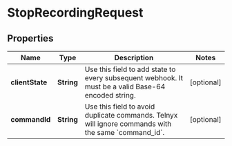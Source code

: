 

# StopRecordingRequest

## Properties

Name | Type | Description | Notes
------------ | ------------- | ------------- | -------------
**clientState** | **String** | Use this field to add state to every subsequent webhook. It must be a valid Base-64 encoded string. |  [optional]
**commandId** | **String** | Use this field to avoid duplicate commands. Telnyx will ignore commands with the same &#x60;command_id&#x60;. |  [optional]



